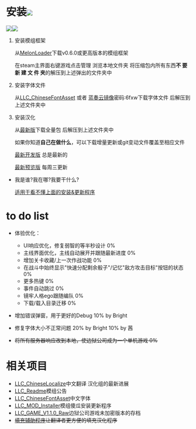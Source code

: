 # 安装[![](https://img.shields.io/github/downloads/LocalizeLimbusCompany/LocalizeLimbusCompany/total.svg)](../../releases)

[![](https://img.shields.io/github/release/LocalizeLimbusCompany/LocalizeLimbusCompany.svg?label=version)![](https://img.shields.io/github/downloads/LocalizeLimbusCompany/LocalizeLimbusCompany/latest/total.svg)](../../releases/latest)
1. 安装模组框架

    从[MelonLoader](https://github.com/LavaGang/MelonLoader)下载v0.6.0或更高版本的模组框架

    在steam主界面右键游戏点击管理 浏览本地文件夹 将压缩包内所有东西**不 要 新 建 文 件 夹**的解压到上述弹出的文件夹中
2. 安装字体文件

    从[LLC_ChineseFontAsset](../../../LLC_ChineseFontAsset) 或者 [蓝奏云镜像](https://wwlf.lanzoue.com/ioxNe0rocb0f)密码:6fxw下载字体文件 后解压到上述文件夹中
3. 安装汉化

    从[最新版](../../releases)下载全量包 后解压到上述文件夹中

    如果你知道**自己在做什么**，可以下载增量更新或git变动文件覆盖至相应文件
    
    [最新开发版](../../actions/workflows/dev.yml) 总是最新的
	
    [最新预览版](../../actions/workflows/beta.yml) 每周三更新
- 我是谁?我在哪?我要干什么?

    [适用于看不懂上面的安装&更新程序](../../../LLC_MOD_Installer/releases)


# to do list
- 体验优化：
    - UI响应优化，修复弱智的等半秒设计 0%
    - 主线界面优化，主线自动展开并跟随最新进度 0%
    - 增加关卡收藏/上一次作战功能 0%
    - 在战斗中始终显示"快速分配剩余骰子"/记忆"敌方攻击目标"按钮的状态 0%
    - 更多热键 0%
    - 事件自动跳过 0%
    - 镜牢人格ego跟随编队 0%
    - 下载/载入目录迁移 0%

- 增加错误弹窗，用于更好的Debug 10% by Bright
- 修复字体大小不正常问题 20% by Bright 10% by 茜

- ~~将所有服务器响应改到本地，使边狱公司成为一个单机游戏 0%~~

# 相关项目
- [LLC_ChineseLocalize](../../../LLC_ChineseLocalize)中文翻译 汉化组的最新进展
- [LLC_Readme](../../../LLC_Readme)模组公告
- [LLC_ChineseFontAsset](../../../LLC_ChineseFontAsset)中文字体
- [LLC_MOD_Installer](../../../LLC_MOD_Installer)模组傻瓜安装更新程序
- [LLC_GAME_V1.1.0_Raw](../../../LLC_GAME_V1.1.0_Raw)边狱公司游戏未加密版本的存档
- ~~[填充辅助程序](https://github.com/kkr223/limbusTranslator)让翻译者更方便的填充汉化程序~~